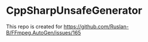 # CppSharpUnsafeGenerator
This repo is created for https://github.com/Ruslan-B/FFmpeg.AutoGen/issues/165
